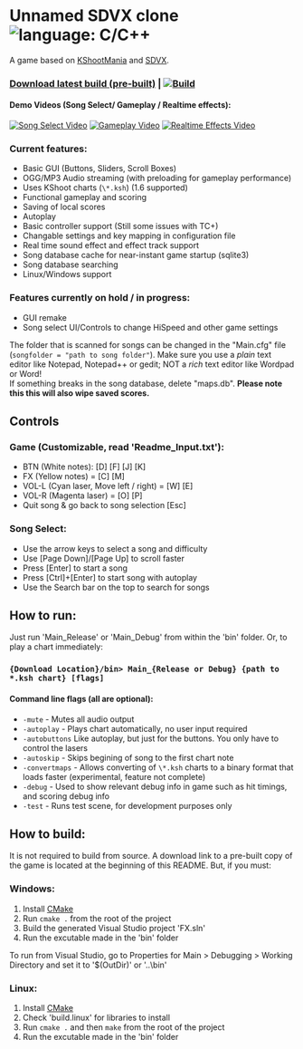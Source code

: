 # Unnamed SDVX clone ![language: C/C++](https://img.shields.io/badge/language-C%2FC%2B%2B-green.svg)
A game based on [KShootMania](http://kshoot.client.jp/) and [SDVX](https://www.youtube.com/watch?v=JBHKNl87juA).

### [**Download latest build \(pre\-built\)**](https://drewol.me/Downloads/Game.zip) | [![Build](https://ci.appveyor.com/api/projects/status/github/drewol/unnamed-sdvx-clone?branch=master&svg=true&retina=true)](https://ci.appveyor.com/project/drewol/unnamed-sdvx-clone)

#### Demo Videos (Song Select/ Gameplay / Realtime effects):
[![Song Select Video](http://img.youtube.com/vi/GYOHy5CY2pU/1.jpg)](https://www.youtube.com/watch?v=GYOHy5CY2pU)
[![Gameplay Video](http://img.youtube.com/vi/dfEbmBzdvYA/1.jpg)](https://www.youtube.com/watch?v=dfEbmBzdvYA)
[![Realtime Effects Video](http://img.youtube.com/vi/PVIAENg13OU/1.jpg)](https://www.youtube.com/watch?v=PVIAENg13OU)

### Current features:
- Basic GUI (Buttons, Sliders, Scroll Boxes)
- OGG/MP3 Audio streaming (with preloading for gameplay performance)
- Uses KShoot charts (`\*.ksh`) (1.6 supported)
- Functional gameplay and scoring
- Saving of local scores
- Autoplay
- Basic controller support (Still some issues with TC+)
- Changable settings and key mapping in configuration file
- Real time sound effect and effect track support
- Song database cache for near-instant game startup (sqlite3)
- Song database searching
- Linux/Windows support

### Features currently on hold / in progress:
- GUI remake
- Song select UI/Controls to change HiSpeed and other game settings

The folder that is scanned for songs can be changed in the "Main.cfg" file (`songfolder = "path to song folder"`). Make sure you use a *plain* text editor like Notepad, Notepad++ or gedit; NOT a *rich* text editor like Wordpad or Word!  
If something breaks in the song database, delete "maps.db". **Please note this this will also wipe saved scores.**

## Controls
### Game (Customizable, read 'Readme_Input.txt'):
- BTN (White notes): \[D\] \[F\] \[J\] \[K\]
- FX (Yellow notes) = \[C\] \[M\] 
- VOL-L (Cyan laser, Move left / right) = \[W\] \[E\] 
- VOL-R (Magenta laser) = \[O\] \[P\]
- Quit song & go back to song selection \[Esc\]

### Song Select:
- Use the arrow keys to select a song and difficulty
- Use \[Page Down\]/\[Page Up\] to scroll faster
- Press \[Enter\] to start a song
- Press \[Ctrl\]+\[Enter\] to start song with autoplay
- Use the Search bar on the top to search for songs

## How to run:
Just run 'Main_Release' or 'Main_Debug' from within the 'bin' folder. Or, to play a chart immediately:  
### `{Download Location}/bin> Main_{Release or Debug} {path to *.ksh chart} [flags]`

#### Command line flags (all are optional):
- `-mute` - Mutes all audio output
- `-autoplay` - Plays chart automatically, no user input required
- `-autobuttons` Like autoplay, but just for the buttons. You only have to control the lasers
- `-autoskip` - Skips begining of song to the first chart note
- `-convertmaps` - Allows converting of `\*.ksh` charts to a binary format that loads faster (experimental, feature not complete)
- `-debug` - Used to show relevant debug info in game such as hit timings, and scoring debug info
- `-test` - Runs test scene, for development purposes only

## How to build:
It is not required to build from source. A download link to a pre-built copy of the game is located at the beginning of this README. But, if you must:

### Windows:
1. Install [CMake](https://cmake.org/download/)
2. Run `cmake .` from the root of the project
3. Build the generated Visual Studio project 'FX.sln'
4. Run the excutable made in the 'bin' folder

To run from Visual Studio, go to Properties for Main > Debugging > Working Directory and set it to '$(OutDir)' or '..\bin'

### Linux:
1. Install [CMake](https://cmake.org/download/)
2. Check 'build.linux' for libraries to install
3. Run `cmake .` and then `make` from the root of the project
4. Run the excutable made in the 'bin' folder
